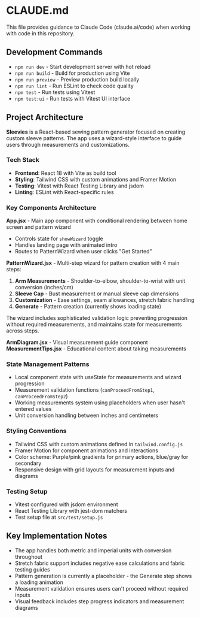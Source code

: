 # CLAUDE.md

This file provides guidance to Claude Code (claude.ai/code) when working with code in this repository.

## Development Commands

- `npm run dev` - Start development server with hot reload
- `npm run build` - Build for production using Vite
- `npm run preview` - Preview production build locally
- `npm run lint` - Run ESLint to check code quality
- `npm test` - Run tests using Vitest
- `npm test:ui` - Run tests with Vitest UI interface

## Project Architecture

**Sleevies** is a React-based sewing pattern generator focused on creating custom sleeve patterns. The app uses a wizard-style interface to guide users through measurements and customizations.

### Tech Stack
- **Frontend**: React 18 with Vite as build tool
- **Styling**: Tailwind CSS with custom animations and Framer Motion
- **Testing**: Vitest with React Testing Library and jsdom
- **Linting**: ESLint with React-specific rules

### Key Components Architecture

**App.jsx** - Main app component with conditional rendering between home screen and pattern wizard
- Controls state for `showWizard` toggle
- Handles landing page with animated intro
- Routes to PatternWizard when user clicks "Get Started"

**PatternWizard.jsx** - Multi-step wizard for pattern creation with 4 main steps:
1. **Arm Measurements** - Shoulder-to-elbow, shoulder-to-wrist with unit conversion (inches/cm)
2. **Sleeve Cap** - Bust measurement or manual sleeve cap dimensions 
3. **Customization** - Ease settings, seam allowances, stretch fabric handling
4. **Generate** - Pattern creation (currently shows loading state)

The wizard includes sophisticated validation logic preventing progression without required measurements, and maintains state for measurements across steps.

**ArmDiagram.jsx** - Visual measurement guide component
**MeasurementTips.jsx** - Educational content about taking measurements

### State Management Patterns
- Local component state with useState for measurements and wizard progression
- Measurement validation functions (`canProceedFromStep1`, `canProceedFromStep2`)
- Working measurements system using placeholders when user hasn't entered values
- Unit conversion handling between inches and centimeters

### Styling Conventions
- Tailwind CSS with custom animations defined in `tailwind.config.js`
- Framer Motion for component animations and interactions
- Color scheme: Purple/pink gradients for primary actions, blue/gray for secondary
- Responsive design with grid layouts for measurement inputs and diagrams

### Testing Setup
- Vitest configured with jsdom environment
- React Testing Library with jest-dom matchers
- Test setup file at `src/test/setup.js`

## Key Implementation Notes

- The app handles both metric and imperial units with conversion throughout
- Stretch fabric support includes negative ease calculations and fabric testing guides
- Pattern generation is currently a placeholder - the Generate step shows a loading animation
- Measurement validation ensures users can't proceed without required inputs
- Visual feedback includes step progress indicators and measurement diagrams